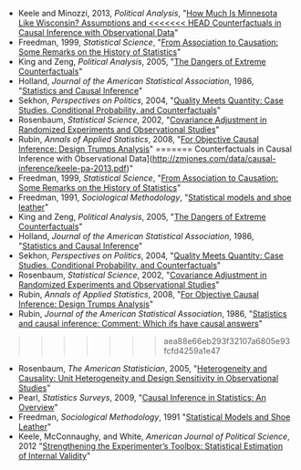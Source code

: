  - Keele and Minozzi, 2013, *Political Analysis*, "[How Much Is Minnesota Like Wisconsin? Assumptions and
<<<<<<< HEAD
Counterfactuals in Causal Inference with Observational Data](http://zmjones.com/static/causal-inference/keele-pa-2013.pdf)"
 - Freedman, 1999, *Statistical Science*, "[From Association to Causation: Some Remarks on the History of Statistics](http://zmjones.com/static/causal-inference/freedman-ss-1999.pdf)"
 - King and Zeng, *Political Analysis*, 2005, "[The Dangers of Extreme Counterfactuals](http://zmjones.com/static/causal-inference/king-pa-2005.pdf)"
 - Holland, *Journal of the American Statistical Association*, 1986, "[Statistics and Causal Inference](http://zmjones.com/static/causal-inference/holland-jasa-1986.pdf)"
 - Sekhon, *Perspectives on Politics*, 2004, "[Quality Meets Quantity: Case Studies, Conditional Probability, and Counterfactuals](http://zmjones.com/static/causal-inference/sekhon-pp-2004.pdf)"
 - Rosenbaum, *Statistical Science*, 2002, "[Covariance Adjustment in Randomized Experiments and Observational Studies](http://zmjones.com/static/causal-inference/rosenbaum-ss-2002.pdf)"
 - Rubin, *Annals of Applied Statistics*, 2008, "[For Objective Causal Inference: Design Trumps Analysis](http://zmjones.com/static/causal-inference/rubin-aas-2008.pdf)"
=======
Counterfactuals in Causal Inference with Observational Data](http://zmjones.com/data/causal-inference/keele-pa-2013.pdf)"
 - Freedman, 1999, *Statistical Science*, "[From Association to Causation: Some Remarks on the History of Statistics](http://zmjones.com/data/causal-inference/freedman-ss-1999.pdf)"
 - Freedman, 1991, *Sociological Methodology*, "[Statistical models and shoe leather](http://cooley.libarts.wsu.edu/schwartj/pdf/Freedman_statistical%20model.pdf)" 
 - King and Zeng, *Political Analysis*, 2005, "[The Dangers of Extreme Counterfactuals](http://zmjones.com/data/causal-inference/king-pa-2005.pdf)"
 - Holland, *Journal of the American Statistical Association*, 1986, "[Statistics and Causal Inference](http://zmjones.com/data/causal-inference/holland-jasa-1986.pdf)"
 - Sekhon, *Perspectives on Politics*, 2004, "[Quality Meets Quantity: Case Studies, Conditional Probability, and Counterfactuals](http://zmjones.com/data/causal-inference/sekhon-pp-2004.pdf)"
 - Rosenbaum, *Statistical Science*, 2002, "[Covariance Adjustment in Randomized Experiments and Observational Studies](http://zmjones.com/data/causal-inference/rosenbaum-ss-2002.pdf)"
 - Rubin, *Annals of Applied Statistics*, 2008, "[For Objective Causal Inference: Design Trumps Analysis](http://zmjones.com/data/causal-inference/rubin-aas-2008.pdf)"
 - Rubin, *Journal of the American Statistical Association*, 1986, "[Statistics and causal inference: Comment: Which ifs have causal answers](http://www.ipc-undp.org/evaluation/aula1-causalidade/Rubin%20-%20Comments%20on%20Causal%20Inference.pdf)"
>>>>>>> aea88e66eb293f32107a6805e93fcfd4259a1e47
 - Rosenbaum, *The American Statistician*, 2005, "[Heterogeneity and Causality: Unit Heterogeneity and Design
Sensitivity in Observational Studies](http://zmjones.com/static/causal-inference/rosenbaum-as-2005.pdf)"
 - Pearl, *Statistics Surveys*, 2009, "[Causal Inference in Statistics: An Overview](http://zmjones.com/static/causal-inference/pearl-ss-2009.pdf)"
 - Freedman, *Sociological Methodology*, 1991 "[Statistical Models and Shoe Leather](http://zmjones.com/static/causal-inference/freedman-sm-1991.pdf)"
 - Keele, McConnaughy, and White, *American Journal of Political Science*, 2012 "[Strengthening the Experimenter’s Toolbox: Statistical Estimation of Internal Validity](http://zmjones.com/static/causal-inference/keele-ajps-2012.pdf)"
